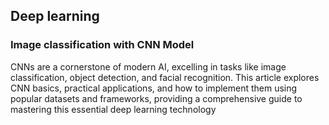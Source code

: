 ##  Deep learning 

### Image classification with CNN Model


CNNs are a cornerstone of modern AI, excelling in tasks like image classification, object detection, and facial recognition. This article explores CNN basics, practical applications, and how to implement them using popular datasets and frameworks, providing a comprehensive guide to mastering this essential deep learning technology

